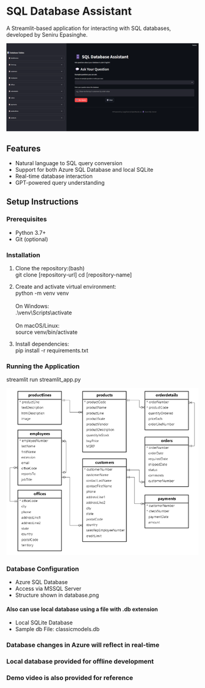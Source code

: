 # SQL Database Assistant

A Streamlit-based application for interacting with SQL databases, developed by Seniru Epasinghe.

![Program Interface](UI.png)

## Features

- Natural language to SQL query conversion
- Support for both Azure SQL Database and local SQLite
- Real-time database interaction
- GPT-powered query understanding

## Setup Instructions

### Prerequisites
- Python 3.7+
- Git (optional)

### Installation
1. Clone the repository:(bash)<br>
git clone [repository-url]
cd [repository-name]

2. Create and activate virtual environment:<br>
python -m venv venv<br><br>
On Windows: <br>
.\venv\Scripts\activate<br><br>
On macOS/Linux:<br>
source venv/bin/activate<br>

3. Install dependencies:<br>
pip install -r requirements.txt

### Running the Application
streamlit run streamlit_app.py

![Database Structure](database.png)

### Database Configuration
- Azure SQL Database
- Access via MSSQL Server
- Structure shown in database.png
#### Also can use local database using a file with .db extension
- Local SQLite Database
- Sample db File: classicmodels.db

### Database changes in Azure will reflect in real-time

### Local database provided for offline development

### Demo video is also provided for reference
